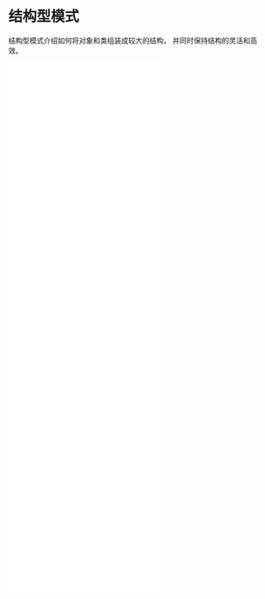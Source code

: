 # 结构型模式

结构型模式介绍如何将对象和类组装成较大的结构，  并同时保持结构的灵活和高效。

![适配器 适配器 Adapter   让接口不兼容的对象能够相互合作。    ](img/design-patterns__adapter.xhtml)   ![桥接 桥接 Bridge   可将一个大类或一系列紧密相关的类拆分为抽象和实现两个独立的层次结构，  从而能在开发时分别使用。    ](img/design-patterns__bridge.xhtml)   ![组合 组合 Com­pos­ite   你可以使用它将对象组合成树状结构，  并且能像使用独立对象一样使用它们。    ](img/design-patterns__composite.xhtml)   ![装饰 装饰 Dec­o­ra­tor   允许你通过将对象放入包含行为的特殊封装对象中来为原对象绑定新的行为。    ](img/design-patterns__decorator.xhtml)   ![外观 外观 Facade   能为程序库、  框架或其他复杂类提供一个简单的接口。    ](img/design-patterns__facade.xhtml)   ![享元 享元 Fly­weight   摒弃了在每个对象中保存所有数据的方式，  通过共享多个对象所共有的相同状态，  让你能在有限的内存容量中载入更多对象。    ](img/design-patterns__flyweight.xhtml) ![代理 代理 Proxy   让你能够提供对象的替代品或其占位符。  代理控制着对于原对象的访问，  并允许在将请求提交给对象前后进行一些处理。](img/design-patterns__proxy.xhtml)